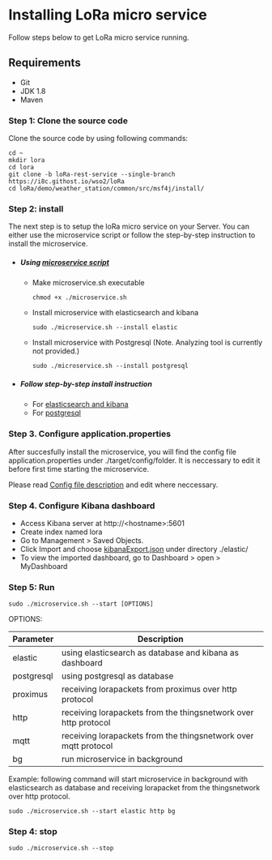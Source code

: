 # Installing LoRa micro service
Follow steps below to get LoRa micro service running.
## <a name="Prerequirements"></a> Requirements
* Git
* JDK 1.8
* Maven

### <a name="step1">Step 1: Clone the source code</a>

Clone the source code by using following commands:

```shell
cd ~
mkdir lora
cd lora
git clone -b loRa-rest-service --single-branch https://i8c.githost.io/wso2/loRa
cd loRa/demo/weather_station/common/src/msf4j/install/
```

### Step 2: install 

The next step is to setup the loRa micro service on your Server. You can either use the microservice script or follow the step-by-step instruction to install the microservice.

* ##### Using [microservice script](./microservice.sh)

	* Make microservice.sh executable

		```shell
		chmod +x ./microservice.sh
		```
	* Install microservice with elasticsearch and kibana

		```shell
		sudo ./microservice.sh --install elastic
		```
	* Install microservice with Postgresql (Note. Analyzing tool is currently not provided.)

		```shell
		sudo ./microservice.sh --install postgresql
		```
* ##### Follow step-by-step install instruction

	* For [elasticsearch and kibana](./elastic/README.md)
	* For [postgresql](./postgresql/README.md)

### Step 3. <a name="step3">Configure application.properties</a>

After succesfully install the microservice, you will find the config file application.properties under ./target/config/folder. It is neccessary to edit it before first time starting the microservice. 

Please read [Config file description](CONFIG.md) and edit where neccessary.

### Step 4. <a name="configureKibana">Configure Kibana dashboard</a>

* Access Kibana server at http://\<hostname\>:5601
* Create index named lora
* Go to Management > Saved Objects.
* Click Import and choose [kibanaExport.json](elastic/kibana-export.json) under directory ./elastic/
* To view the imported dashboard, go to Dashboard > open > MyDashboard

### Step 5: Run

```shell
sudo ./microservice.sh --start [OPTIONS]
```
OPTIONS:

| **Parameter** | **Description** |
|---|---|
| elastic | using elasticsearch as database and kibana as dashboard |
| postgresql| using postgresql as database |
| proximus | receiving lorapackets from proximus over http protocol |
| http| receiving lorapackets from the thingsnetwork over http protocol |
| mqtt| receiving lorapackets from the thingsnetwork over mqtt protocol |
| bg| run microservice in background |

Example: following command will start microservice in background with elasticsearch as database and receiving lorapacket from the thingsnetwork over http protocol.

```shell
sudo ./microservice.sh --start elastic http bg
```

### Step 4: stop 

```shell
sudo ./microservice.sh --stop
```